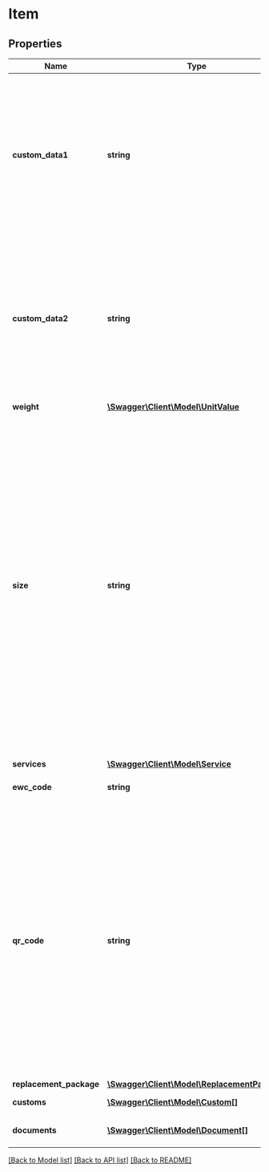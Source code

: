 # Item

## Properties
Name | Type | Description | Notes
------------ | ------------- | ------------- | -------------
**custom_data1** | **string** | ►DOM◄ Tetszőleges adat (pl. ügyfél oldali azonosító), mely jegyzékzárás után is elkíséri a csomagot az életútja során (pl. nyomkövetésnél).   /   Any optional data (e.g. customer-side ID) which accompanies the mail item in its life path after the closing of the list (e.g. at tracking). | [optional] 
**custom_data2** | **string** | ►DOM◄ Tetszőleges adat (pl. ügyfél oldali azonosító), mely jegyzékzárás után is elkíséri a csomagot az életútja során (pl. nyomkövetésnél).   /   Any optional data (e.g. customer-side ID) which accompanies the mail item in its life path after the closing of the list (e.g. at tracking). | [optional] 
**weight** | [**\Swagger\Client\Model\UnitValue**](UnitValue.md) |  | [optional] 
**size** | **string** | A csomag mérete. Csak két esetben kötelező. \\  A) ►DOM◄ Csomagautomatára való címzéskor (deliveryMode:CS) az S, M, L értékek valamelyikével. \\  B) ►INT◄ Nemzetközi gyorsposta alapszolgáltatás (service.basic: A_13_EMS) esetén a PRINT,PACK értékek valamelyikével. / \\  Standard size of the item. To be specified only in two cases. \\  A) ►DOM◄ When sending to a parcel terminal (deliveryMode:CS), using one of the S or M or L values. \\  B) ►INT◄ When sending an international express mail (service.basic: A_13_EMS), using one of the PRINT or PACK values. | [optional] 
**services** | [**\Swagger\Client\Model\Service**](Service.md) |  | 
**ewc_code** | **string** | A mező nem használható.  /   The field is not available. | [optional] 
**qr_code** | **string** | A címiraton megjelenő ügyféladatokat tartalmazó QR kód tartalma. A mezőben a szabad szövegezésen túl használhatók az alábbi jelölők is &lt;&gt; között (További részletek a Dokumentáció menüben):\\  trackingnumber  -  13-hosszú küldeményazonosító \\  barcode  -  26-hosszú vonalkód \\  customdata1  -  ügyféladat1 \\  customdata2  -  ügyféladat2 \\   / \\  Content of the QR code containing the customer details appearing on the address label. | [optional] 
**replacement_package** | [**\Swagger\Client\Model\ReplacementPackage**](ReplacementPackage.md) |  | [optional] 
**customs** | [**\Swagger\Client\Model\Custom[]**](Custom.md) | ►INT◄ Árutartalom listája | [optional] 
**documents** | [**\Swagger\Client\Model\Document[]**](Document.md) | ►INT◄ Dokumentumok listája | [optional] 

[[Back to Model list]](../../README.md#documentation-for-models) [[Back to API list]](../../README.md#documentation-for-api-endpoints) [[Back to README]](../../README.md)

